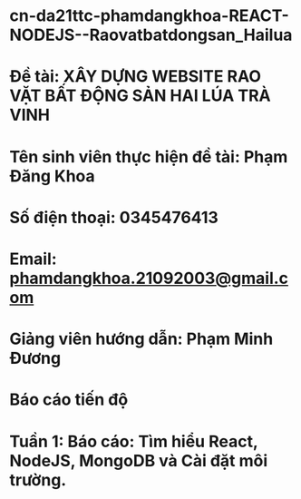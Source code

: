 # cn-da21ttc-phamdangkhoa-REACT-NODEJS--Raovatbatdongsan_Hailua

 # Đề tài: XÂY DỰNG WEBSITE RAO VẶT BẤT ĐỘNG SẢN HAI LÚA TRÀ VINH
 # Tên sinh viên thực hiện đề tài: Phạm Đăng Khoa
 # Số điện thoại: 0345476413
 # Email: phamdangkhoa.21092003@gmail.com

 # Giảng viên hướng dẫn: Phạm Minh Đương





# Báo cáo tiến độ
# Tuần 1: Báo cáo: Tìm hiểu React, NodeJS, MongoDB và Cài đặt môi trường.
